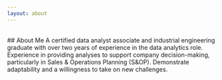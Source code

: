 ```yaml
---
layout: about 
---
```

<br/>
## About Me
A certified data analyst associate and industrial engineering graduate with over two years of experience in the data analytics role. Experience in providing analyses to support company decision-making, particularly in Sales & Operations Planning (S&OP). Demonstrate adaptability and a willingness to take on new challenges. 

